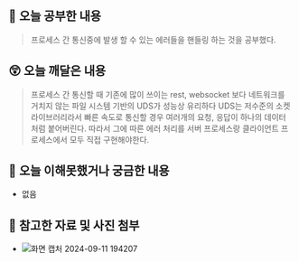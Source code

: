 ## 📝 오늘 공부한 내용
> 프로세스 간 통신중에 발생 할 수 있는 에러들을 핸들링 하는 것을 공부했다.

## 😲 오늘 깨달은 내용
> 프로세스 간 통신할 때 기존에 많이 쓰이는 rest, websocket 보다 네트워크를 거치지 않는 파일 시스템 기반의 UDS가 성능상 유리하다
> UDS는 저수준의 소켓 라이브러리라서 빠른 속도로 통신할 경우 여러개의 요청, 응답이 하나의 데이터처럼 붙어버린다. 따라서 그에 따른 에러 처리를 서버 프로세스랑 클라이언트 프로세스에서 모두 직접 구현해야한다.

## 🥲 오늘 이해못했거나 궁금한 내용
- 없음
   
## 📁 참고한 자료 및 사진 첨부
- ![화면 캡처 2024-09-11 194207](https://github.com/user-attachments/assets/08d8bdb8-646f-4911-8193-f5f950ff14d5)
